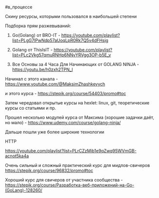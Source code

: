 #в_процессе 

Скину ресурсы, которыми пользовался в наибольшей степени

Подборка прям разжевываний:

1. Go(Golang) от BRO-IT - https://youtube.com/playlist?list=PLgG7lPwNdp57aUoqLpR0Rk7Q5v4dFHsjg

  

2. Golang от ThisIsIT - https://youtube.com/playlist?list=PLc2Vkg57qmuRNHp6NNvYRVgg3OP-b5E_v

  

3. Все Основы за 4 Часа Для Начинающих от GOLANG NINJA - https://youtu.be/h0zxh2TPN_I

  

Начинал с этого канала - https://www.youtube.com/@MaksimZhashkevych

и этого курса - https://stepik.org/course/54403/promo#toc

  

Затем чередовал открытые курсы на hexlet: linux, git, теоретические курсы со статьями и пр.

  

Прошел несколько модулей курса от Максима (хорошие задачки даёт, но мало) - https://www.udemy.com/course/golang-ninja/

  

Дальше пошли уже более широкие технологии

HTTP

https://youtube.com/playlist?list=PLrCZzMib1e9qZwq95WVmGB-acnot5ka4a

  

Очень сильный и сложный практический курс для мидлов-свичеров https://stepik.org/course/96832/promo#toc

  

Хороший курс для свичеров от участника сообщества - https://stepik.org/course/Разработка-веб-приложений-на-Go-(GoLang)-128260/